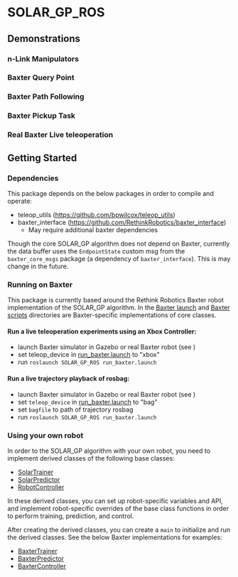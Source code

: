 # SOLAR_GP_ROS

## Demonstrations

### n-Link Manipulators

### Baxter Query Point

### Baxter Path Following

### Baxter Pickup Task

### Real Baxter Live teleoperation

## Getting Started

### Dependencies
This package depends on the below packages in order to compile and operate:
- teleop_utils (<https://github.com/bpwilcox/teleop_utils>)
- baxter_interface (<https://github.com/RethinkRobotics/baxter_interface>)
  - May require additional baxter dependencies

Though the core SOLAR_GP algorithm does not depend on Baxter, currently the data buffer uses the `EndpointState` custom msg 
from the `baxter_core_msgs` package (a dependency of `baxter_interface`). This is may change in the future.

### Running on Baxter
This package is currently based around the Rethink Robotics Baxter robot implementation of the SOLAR_GP algorithm. In the
[Baxter launch](https://github.com/bpwilcox/SOLAR_GP_ROS/tree/master/launch/baxter) and
[Baxter scripts](https://github.com/bpwilcox/SOLAR_GP_ROS/tree/master/scripts/robot/baxter) directories are Baxter-specific
implementations of core classes.

#### Run a live teleoperation experiments using an Xbox Controller:
- launch Baxter simulator in Gazebo or real Baxter robot (see )
- set teleop_device in [run_baxter.launch](https://github.com/bpwilcox/SOLAR_GP_ROS/blob/master/launch/baxter/run_baxter.launch)
to "xbox"
- run `roslaunch SOLAR_GP_ROS run_baxter.launch`

#### Run a live trajectory playback of rosbag:
- launch Baxter simulator in Gazebo or real Baxter robot (see )
- set `teleop_device` in [run_baxter.launch](https://github.com/bpwilcox/SOLAR_GP_ROS/blob/master/launch/baxter/run_baxter.launch)
to "bag"
- set `bagfile` to path of trajectory rosbag
- run `roslaunch SOLAR_GP_ROS run_baxter.launch`

### Using your own robot
In order to the SOLAR_GP algorithm with your own robot, you need to implement derived classes of the following base classes:
- [SolarTrainer](https://github.com/bpwilcox/SOLAR_GP_ROS/blob/master/scripts/robot_controller.py)
- [SolarPredictor](https://github.com/bpwilcox/SOLAR_GP_ROS/blob/master/scripts/predictor.py)
- [RobotController](https://github.com/bpwilcox/SOLAR_GP_ROS/blob/master/scripts/trainer.py)

In these derived classes, you can set up robot-specific variables and API, and implement robot-specific overrides
of the base class functions in order to perform training, prediction, and control.

After creating the derived classes, you can create a `main` to initialize and run the derived classes. See the below Baxter
implementations for examples:
- [BaxterTrainer](https://github.com/bpwilcox/SOLAR_GP_ROS/blob/master/scripts/robot/baxter/baxter_train.py)
- [BaxterPredictor](https://github.com/bpwilcox/SOLAR_GP_ROS/blob/master/scripts/robot/baxter/baxter_predict_teleop.py)
- [BaxterController](https://github.com/bpwilcox/SOLAR_GP_ROS/blob/master/scripts/robot/baxter/baxter_control.py)
